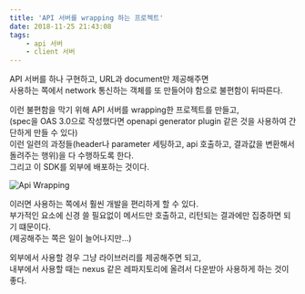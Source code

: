 ```yaml
---
title: 'API 서버를 wrapping 하는 프로젝트'
date: 2018-11-25 21:43:08
tags:
    - api 서버  
    - client 서버  
---
```


API 서버를 하나 구현하고, URL과 document만 제공해주면  
사용하는 쪽에서 network 통신하는 객체를 또 만들어야 함으로 불편함이 뒤따른다.  

이런 불편함을 막기 위해 API 서버를 wrapping한 프로젝트를 만들고,  
(spec을 OAS 3.0으로 작성했다면 openapi generator plugin 같은 것을 사용하여 간단하게 만들 수 있다)  
이런 일련의 과정들(header나 parameter 세팅하고, api 호출하고, 결과값을 변환해서 돌려주는 행위)을 다 수행하도록 한다.  
그리고 이 SDK를 외부에 배포하는 것이다.  

![Api Wrapping](https://cloud2.zoolz.com/MyComputers/Images/Image.aspx?q=bT00MDcyNDcma2V5PTMwMjA5MzIxNDgmdHlwZT1sJno9MjAxOS8wMS8wOCAxODoyNg==)

이러면 사용하는 쪽에서 훨씬 개발을 편리하게 할 수 있다.  
부가적인 요소에 신경 쓸 필요없이 메서드만 호출하고, 리턴되는 결과에만 집중하면 되기 떄문이다.  
(제공해주는 쪽은 일이 늘어나지만...)  

외부에서 사용할 경우 그냥 라이브러리를 제공해주면 되고,  
내부에서 사용할 때는 nexus 같은 레파지토리에 올려서 다운받아 사용하게 하는 것이 좋다.  

<!-- more -->